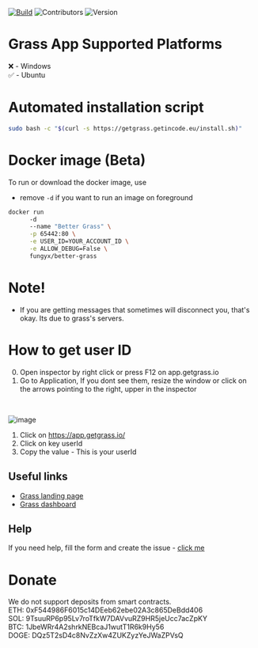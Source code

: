 [![Build](https://img.shields.io/github/actions/workflow/status/FungY911/better-grass/npm-publish-github-packages.yml?style=for-the-badge)](https://github.com/FungY911/better-grass/actions/workflows/npm-publish-github-packages.yml)
![Contributors](https://img.shields.io/github/contributors-anon/FungY911/better-grass?style=for-the-badge)
![Version](https://img.shields.io/github/v/tag/FungY911/better-grass?style=for-the-badge)

# Grass App Supported Platforms

❌ - Windows
</br>
✅ - Ubuntu

# Automated installation script

```bash
sudo bash -c "$(curl -s https://getgrass.getincode.eu/install.sh)"
```

# Docker image (Beta)
To run or download the docker image, use

- remove `-d` if you want to run an image on foreground

```bash
docker run 
      -d
      --name "Better Grass" \
      -p 65442:80 \
      -e USER_ID=YOUR_ACCOUNT_ID \
      -e ALLOW_DEBUG=False \
      fungyx/better-grass
```

# Note!

- If you are getting messages that sometimes will disconnect you, that's okay. Its due to grass's servers.

# How to get user ID

0. Open inspector by right click or press F12 on app.getgrass.io
1. Go to Application, If you dont see them, resize the window or click on the arrows pointing to the right, upper in the inspector
</br>

![image](https://github.com/FungY911/better-grass/assets/74965749/0b8b31b7-57d8-49d2-b945-31b895a49e62)

1. Click on https://app.getgrass.io/
2. Click on key userId
3. Copy the value - This is your userId

## Useful links

- [Grass landing page](https://www.getgrass.io)
- [Grass dashboard](https://app.getgrass.io/register/?referralCode=7WfvhuMPb4I1plY)

## Help

If you need help, fill the form and create the issue - [click me](https://github.com/FungY911/better-grass/issues)

# Donate
We do not support deposits from smart contracts. 
</br>
ETH: 0xF544986F6015c14DEeb62ebe02A3c865DeBdd406
</br>
SOL: 9TsuuRP6p95Lv7roTfkW7DAVvuRZ9HR5jeUcc7acZpKY
</br>
BTC: 1JbeWRr4A2shrkNEBcaJ1wutT1R6k9Hy56
</br>
DOGE: DQz5T2sD4c8NvZzXw4ZUKZyzYeJWaZPVsQ
